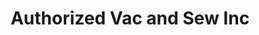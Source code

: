 ---
title: "Authorized Vac and Sew Inc"
url: /fresno/authorized-vac-and-sew-inc/
shop: Staubsauger
---